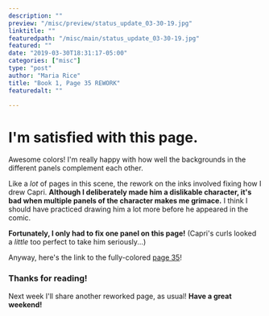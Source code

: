 ```yaml
---
description: ""
preview: "/misc/preview/status_update_03-30-19.jpg"
linktitle: ""
featuredpath: "/misc/main/status_update_03-30-19.jpg"
featured: ""
date: "2019-03-30T18:31:17-05:00"
categories: ["misc"]
type: "post"
author: "Maria Rice"
title: "Book 1, Page 35 REWORK"
featuredalt: ""

---
```


# I'm satisfied with this page.

Awesome colors! I'm really happy with how well the backgrounds in the different panels complement each other.

Like a _lot_ of pages in this scene, the rework on the inks involved fixing how I drew Capri. **Although I deliberately made him a dislikable character, it's bad when multiple panels of the character makes me grimace.** I think I should have practiced drawing him a lot more before he appeared in the comic. 

**Fortunately, I only had to fix one panel on this page!** (Capri's curls looked a _little_ too perfect to take him seriously...)

Anyway, here's the link to the fully-colored [page 35](https://mcrice123.github.io/morphic/blog/book-1-page-35/)!

### Thanks for reading!

Next week I'll share another reworked page, as usual! **Have a great weekend!**
